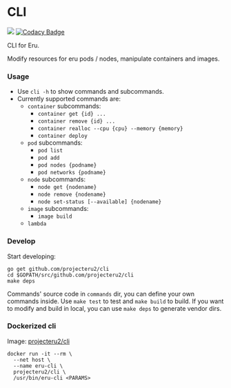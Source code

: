 CLI
=====
![](https://github.com/projecteru2/cli/workflows/goreleaser/badge.svg)
[![Codacy Badge](https://api.codacy.com/project/badge/Grade/c4328f07835a43148ef8d2a87dbe5c85)](https://www.codacy.com/app/projecteru2/cli?utm_source=github.com&amp;utm_medium=referral&amp;utm_content=projecteru2/cli&amp;utm_campaign=Badge_Grade)

CLI for Eru.

Modify resources for eru pods / nodes, manipulate containers and images.

### Usage

* Use `cli -h` to show commands and subcommands.
* Currently supported commands are:
	* `container` subcommands:
		* `container get {id} ...`
		* `container remove {id} ...`
		* `container realloc --cpu {cpu} --memory {memory}`
		* `container deploy`
	* `pod` subcommands:
		* `pod list`
		* `pod add`
		* `pod nodes {podname}`
		* `pod networks {podname}`
	* `node` subcommands:
		* `node get {nodename}`
		* `node remove {nodename}`
		* `node set-status [--available] {nodename}`
	* `image` subcommands:
		* `image build`
	* `lambda`

### Develop

Start developing:

```
go get github.com/projecteru2/cli
cd $GOPATH/src/github.com/projecteru2/cli
make deps
```

Commands' source code in `commands` dir, you can define your own commands inside. Use `make test` to test and `make build` to build. If you want to modify and build in local, you can use `make deps` to generate vendor dirs.

### Dockerized cli

Image: [projecteru2/cli](https://hub.docker.com/r/projecteru2/cli/)

```shell
docker run -it --rm \
  --net host \
  --name eru-cli \
  projecteru2/cli \
  /usr/bin/eru-cli <PARAMS>
```
